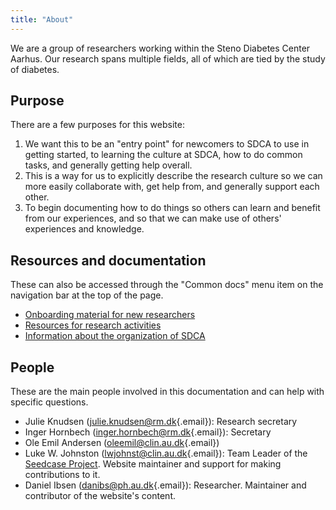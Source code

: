 ```yaml
---
title: "About"
---
```


We are a group of researchers working within the Steno Diabetes Center
Aarhus. Our research spans multiple fields, all of which are tied by the
study of diabetes.

## Purpose

There are a few purposes for this website:

1.  We want this to be an "entry point" for newcomers to SDCA to use in
    getting started, to learning the culture at SDCA, how to do common
    tasks, and generally getting help overall.
2.  This is a way for us to explicitly describe the research culture so
    we can more easily collaborate with, get help from, and generally
    support each other.
3.  To begin documenting how to do things so others can learn and
    benefit from our experiences, and so that we can make use of others'
    experiences and knowledge.

## Resources and documentation

These can also be accessed through the "Common docs" menu item on the
navigation bar at the top of the page.

-   [Onboarding material for new researchers](onboarding.md)
-   [Resources for research activities](support.md)
-   [Information about the organization of SDCA](organization.md)

## People

These are the main people involved in this documentation and can help
with specific questions.

-   Julie Knudsen
    ([julie.knudsen\@rm.dk](mailto:julie.knudsen@rm.dk){.email}):
    Research secretary
-   Inger Hornbech
    ([inger.hornbech\@rm.dk](mailto:inger.hornbech@rm.dk){.email}):
    Secretary
-   Ole Emil Andersen
    ([oleemil\@clin.au.dk](mailto:oleemil@clin.au.dk){.email})
-   Luke W. Johnston
    ([lwjohnst\@clin.au.dk](mailto:lwjohnst@clin.au.dk){.email}): Team
    Leader of the [Seedcase Project](https://seedcase-project.org).
    Website maintainer and support for making contributions to it.
-   Daniel Ibsen ([danibs\@ph.au.dk](mailto:danibs@ph.au.dk){.email}):
    Researcher. Maintainer and contributor of the website's content.
